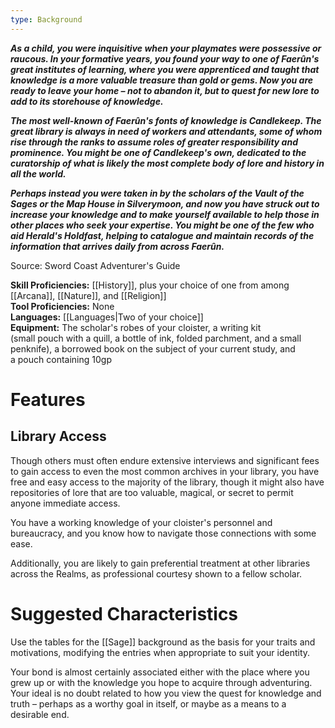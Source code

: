 ```yaml
---
type: Background
---
```

**_As a child, you were inquisitive when your playmates were possessive or raucous. In your formative years, you found your way to one of Faerûn's great institutes of learning, where you were apprenticed and taught that knowledge is a more valuable treasure than gold or gems. Now you are ready to leave your home – not to abandon it, but to quest for new lore to add to its storehouse of knowledge._**

**_The most well-known of Faerûn's fonts of knowledge is Candlekeep. The great library is always in need of workers and attendants, some of whom rise through the ranks to assume roles of greater responsibility and prominence. You might be one of Candlekeep's own, dedicated to the curatorship of what is likely the most complete body of lore and history in all the world._**

**_Perhaps instead you were taken in by the scholars of the Vault of the Sages or the Map House in Silverymoon, and now you have struck out to increase your knowledge and to make yourself available to help those in other places who seek your expertise. You might be one of the few who aid Herald's Holdfast, helping to catalogue and maintain records of the information that arrives daily from across Faerûn._**

Source: Sword Coast Adventurer's Guide

**Skill Proficiencies:** [[History]], plus your choice of one from among [[Arcana]], [[Nature]], and [[Religion]]  
**Tool Proficiencies:** None  
**Languages:** [[Languages|Two of your choice]]  
**Equipment:** The scholar's robes of your cloister, a writing kit (small pouch with a quill, a bottle of ink, folded parchment, and a small penknife), a borrowed book on the subject of your current study, and a pouch containing 10gp

# Features

## Library Access

Though others must often endure extensive interviews and significant fees to gain access to even the most common archives in your library, you have free and easy access to the majority of the library, though it might also have repositories of lore that are too valuable, magical, or secret to permit anyone immediate access.

You have a working knowledge of your cloister's personnel and bureaucracy, and you know how to navigate those connections with some ease.

Additionally, you are likely to gain preferential treatment at other libraries across the Realms, as professional courtesy shown to a fellow scholar.

# Suggested Characteristics

Use the tables for the [[Sage]] background as the basis for your traits and motivations, modifying the entries when appropriate to suit your identity.

Your bond is almost certainly associated either with the place where you grew up or with the knowledge you hope to acquire through adventuring. Your ideal is no doubt related to how you view the quest for knowledge and truth – perhaps as a worthy goal in itself, or maybe as a means to a desirable end.